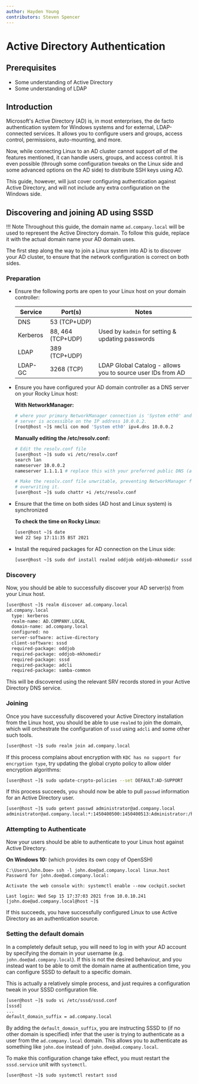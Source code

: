 ```yaml
---
author: Hayden Young
contributors: Steven Spencer
---
```


# Active Directory Authentication

## Prerequisites

- Some understanding of Active Directory
- Some understanding of LDAP

## Introduction

Microsoft's Active Directory (AD) is, in most enterprises, the de facto
authentication system for Windows systems and for external, LDAP-connected
services. It allows you to configure users and groups, access control,
permissions, auto-mounting, and more.

Now, while connecting Linux to an AD cluster cannot support _all_ of the
features mentioned, it can handle users, groups, and access control. It is even
possible (through some configuration tweaks on the Linux side and some advanced
options on the AD side) to distribute SSH keys using AD.

This guide, however, will just cover configuring authentication against Active
Directory, and will not include any extra configuration on the Windows side.

## Discovering and joining AD using SSSD

!!! Note
    Throughout this guide, the domain name `ad.company.local` will be used to
    represent the Active Directory domain. To follow this guide, replace it with
    the actual domain name your AD domain uses.

The first step along the way to join a Linux system into AD is to discover your
AD cluster, to ensure that the network configuration is correct on both sides.

### Preparation

- Ensure the following ports are open to your Linux host on your domain
  controller:

  | Service  | Port(s)           | Notes                                                       |
  |----------|-------------------|-------------------------------------------------------------|
  | DNS      | 53 (TCP+UDP)      |                                                             |
  | Kerberos | 88, 464 (TCP+UDP) | Used by `kadmin` for setting & updating passwords           |
  | LDAP     | 389 (TCP+UDP)     |                                                             |
  | LDAP-GC  | 3268 (TCP)        | LDAP Global Catalog - allows you to source user IDs from AD |

- Ensure you have configured your AD domain controller as a DNS server on your
  Rocky Linux host:

  **With NetworkManager:**
  ```sh
  # where your primary NetworkManager connection is 'System eth0' and your AD
  # server is accessible on the IP address 10.0.0.2.
  [root@host ~]$ nmcli con mod 'System eth0' ipv4.dns 10.0.0.2
  ```

  **Manually editing the /etc/resolv.conf:**
  ```sh
  # Edit the resolv.conf file
  [user@host ~]$ sudo vi /etc/resolv.conf
  search lan
  nameserver 10.0.0.2
  nameserver 1.1.1.1 # replace this with your preferred public DNS (as a backup)

  # Make the resolv.conf file unwritable, preventing NetworkManager from
  # overwriting it.
  [user@host ~]$ sudo chattr +i /etc/resolv.conf
  ```

- Ensure that the time on both sides (AD host and Linux system) is synchronized

  **To check the time on Rocky Linux:**
  ```sh
  [user@host ~]$ date
  Wed 22 Sep 17:11:35 BST 2021
  ```

- Install the required packages for AD connection on the Linux side:

  ```sh
  [user@host ~]$ sudo dnf install realmd oddjob oddjob-mkhomedir sssd adcli krb5-workstation
  ```

### Discovery

Now, you should be able to successfully discover your AD server(s) from your
Linux host.

```sh
[user@host ~]$ realm discover ad.company.local
ad.company.local
  type: kerberos
  realm-name: AD.COMPANY.LOCAL
  domain-name: ad.company.local
  configured: no
  server-software: active-directory
  client-software: sssd
  required-package: oddjob
  required-package: oddjob-mkhomedir
  required-package: sssd
  required-package: adcli
  required-package: samba-common
```

This will be discovered using the relevant SRV records stored in your Active
Directory DNS service.

### Joining

Once you have successfully discovered your Active Directory installation from
the Linux host, you should be able to use `realmd` to join the domain, which
will orchestrate the configuration of `sssd` using `adcli` and some other such
tools.

```sh
[user@host ~]$ sudo realm join ad.company.local
```

If this process complains about encryption with `KDC has no support for encryption type`, try updating the global crypto policy to allow older encryption algorithms:

```sh
[user@host ~]$ sudo update-crypto-policies --set DEFAULT:AD-SUPPORT
```

If this process succeeds, you should now be able to pull `passwd` information
for an Active Directory user.

```sh
[user@host ~]$ sudo getent passwd administrator@ad.company.local
administrator@ad.company.local:*:1450400500:1450400513:Administrator:/home/administrator@ad.company.local:/bin/bash
```

### Attempting to Authenticate

Now your users should be able to authenticate to your Linux host against Active
Directory.

**On Windows 10:** (which provides its own copy of OpenSSH)

```
C:\Users\John.Doe> ssh -l john.doe@ad.company.local linux.host
Password for john.doe@ad.company.local:

Activate the web console with: systemctl enable --now cockpit.socket

Last login: Wed Sep 15 17:37:03 2021 from 10.0.10.241
[john.doe@ad.company.local@host ~]$
```

If this succeeds, you have successfully configured Linux to use Active
Directory as an authentication source.

### Setting the default domain

In a completely default setup, you will need to log in with your AD account by
specifying the domain in your username (e.g. `john.doe@ad.company.local`). If
this is not the desired behaviour, and you instead want to be able to omit the
domain name at authentication time, you can configure SSSD to default to a
specific domain.

This is actually a relatively simple process, and just requires a configuration
tweak in your SSSD configuration file.

```sh
[user@host ~]$ sudo vi /etc/sssd/sssd.conf
[sssd]
...
default_domain_suffix = ad.company.local
```

By adding the `default_domain_suffix`, you are instructing SSSD to (if no
other domain is specified) infer that the user is trying to authenticate as a
user from the `ad.company.local` domain. This allows you to authenticate as
something like `john.doe` instead of `john.doe@ad.company.local`.

To make this configuration change take effect, you must restart the
`sssd.service` unit with `systemctl`.

```sh
[user@host ~]$ sudo systemctl restart sssd
```
